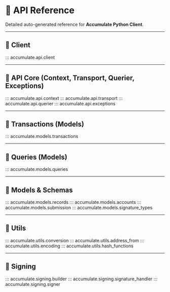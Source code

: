 # 📖 API Reference

Detailed auto-generated reference for **Accumulate Python Client**.

---

## 🔹 Client

::: accumulate.api.client

---

## 🔹 API Core (Context, Transport, Querier, Exceptions)

::: accumulate.api.context
::: accumulate.api.transport
::: accumulate.api.querier
::: accumulate.api.exceptions

---

## 🔹 Transactions (Models)

::: accumulate.models.transactions

---

## 🔹 Queries (Models)

::: accumulate.models.queries

---

## 🔹 Models & Schemas

::: accumulate.models.records
::: accumulate.models.accounts
::: accumulate.models.submission
::: accumulate.models.signature_types

---

## 🔹 Utils

::: accumulate.utils.conversion
::: accumulate.utils.address_from
::: accumulate.utils.encoding
::: accumulate.utils.hash_functions

---

## 🔹 Signing

::: accumulate.signing.builder
::: accumulate.signing.signature_handler
::: accumulate.signing.signer

